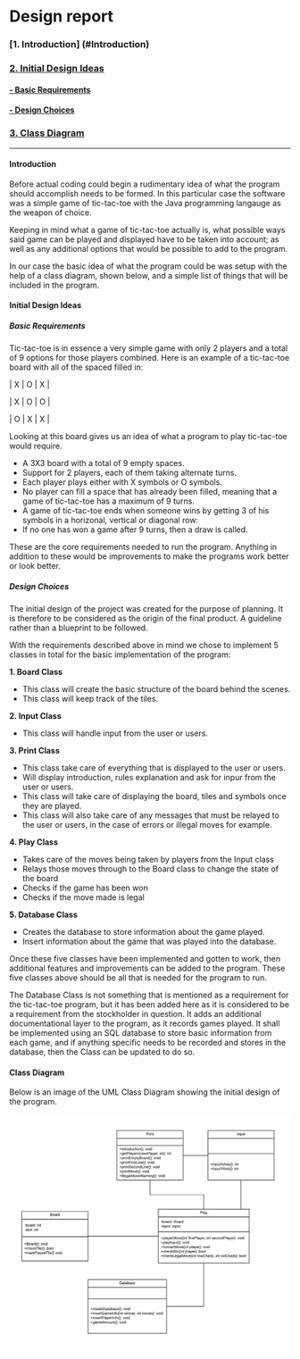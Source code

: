 # Design report
### [1. Introduction] (#Introduction)
### [2. Initial Design Ideas](#InitialDesignIdeas )
#### [- Basic Requirements](#BasicRequirements)
#### [- Design Choices](#DesignChoices)
### [3. Class Diagram](#ClassDiagram)

___
#### Introduction <a id="Introduction"></a>
Before actual coding could begin a rudimentary idea of what the program should accomplish needs to be formed. In this particular case the software was a simple game of tic-tac-toe with the Java programming langauge as the weapon of choice.

Keeping in mind what a game of tic-tac-toe actually is, what possible ways said game can be played and displayed have to be taken into account; as well as any additional options that would be possible to add to the program.

In our case the basic idea of what the program could be was setup with the help of a class diagram, shown below, and a simple list of things that will be included in the program.

#### Initial Design Ideas<a id="InitialDesignIdeas"></a>
##### Basic Requirements<a id="BasicRequirements"></a>
Tic-tac-toe is in essence a very simple game with only 2 players and a total of 9 options for those players combined. Here is an example of a tic-tac-toe board with all of the spaced filled in:

|  X  |  O  |  X |

|  X  |  O  |  O |

|  O  |  X  |  X |

Looking at this board gives us an idea of what a program to play tic-tac-toe would require.
- A 3X3 board with a total of 9 empty spaces.
- Support for 2 players, each of them taking alternate turns.
- Each player plays either with X symbols or O symbols.
- No player can fill a space that has already been filled, meaning that a game of tic-tac-toe has a maximum of 9 turns.
- A game of tic-tac-toe ends when someone wins by getting 3 of his symbols in a horizonal, vertical or diagonal row:
- If no one has won a game after 9 turns, then a draw is called.

These are the core requirements needed to run the program. Anything in addition to these would be improvements to make the programs work better or look better.
##### Design Choices<a id="DesignChoices"></a>
The initial design of the project was created for the purpose of planning. It is therefore to be considered as the origin of the final product. A guideline rather than a blueprint to be followed. 

With the requirements described above in mind we chose to implement 5 classes in total for the basic implementation of the program:

**1. Board Class**
 - This class will create the basic structure of the board behind the scenes.
 - This class will keep track of the tiles.

**2. Input Class**
 - This class will handle input from the user or users.

**3. Print Class**
 - This class take care of everything that is displayed to the user or users.
 - Will display introduction, rules explanation and ask for inpur from the user or users.
 - This class will take care of displaying the board, tiles and symbols once they are played.
 - This class will also take care of any messages that must be relayed to the user or users, in the case of errors or illegal moves for example.

**4. Play  Class**
 - Takes care of the moves being taken by players from the Input class
 - Relays those moves through to the Board class to change the state of the board
 - Checks if the game has been won
 - Checks if the move made is legal

**5. Database Class**
 - Creates the database to store information about the game played.
 - Insert information about the game that was played into the database.

Once these five classes have been implemented and gotten to work, then additional features and improvements can be added to the program. These five classes above should be all that is needed for the program to run.

The Database Class is not something that is mentioned as a requirement for the tic-tac-toe program, but it has been added here as it is considered to be a requirement from the stockholder in question. It adds an additional documentational layer to the program, as it records games played. It shall be implemented using an SQL database to store basic information from each game, and if anything specific needs to be recorded and stores in the database, then the Class can be updated to do so.

#### Class Diagram <a id="ClassDiagram"></a>
Below is an image of the UML Class Diagram showing the initial design of the program. 

![alt text][diagram]

[diagram]: https://github.com/GengnirUt/tictactoe/blob/documentation/doc/class_diagram.jpeg
